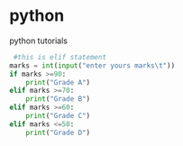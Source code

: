 # python
python tutorials

```Python
 #this is elif statement
marks = int(input("enter yours marks\t"))
if marks >=90:
    print("Grade A")
elif marks >=70:
    print("Grade B")
elif marks >=60:
    print("Grade C")
elif marks <=50:
    print("Grade D")
    
```
